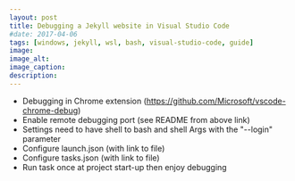 ```yaml
---
layout: post
title: Debugging a Jekyll website in Visual Studio Code
#date: 2017-04-06
tags: [windows, jekyll, wsl, bash, visual-studio-code, guide]
image:
image_alt:
image_caption:
description:
---
```


- Debugging in Chrome extension (https://github.com/Microsoft/vscode-chrome-debug)
- Enable remote debugging port (see README from above link)
- Settings need to have shell to bash and shell Args with the "--login" parameter
- Configure launch.json (with link to file)
- Configure tasks.json (with link to file)
- Run task once at project start-up then enjoy debugging